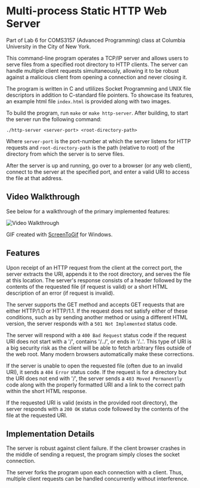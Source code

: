 # Multi-process Static HTTP Web Server

Part of Lab 6 for COMS3157 (Advanced Programming) class at Columbia University in the City of New York.

This command-line program operates a TCP/IP server and allows users to serve files from a specified root directory to HTTP clients. The server can handle multiple client requests simultaneously, allowing it to be robust against a malicious client from opening a connection and never closing it.

The program is written in C and utlilizes Socket Programming and UNIX file descriptors in addition to C-standard file pointers. To showcase its features, an example html file `index.html` is provided along with two images.

To build the program, run `make` or `make http-server`. After building, to start the server run the following command:

`./http-server <server-port> <root-directory-path>`

Where `server-port` is the port-number at which the server listens for HTTP requests and `root-directory-path` is the path (relative to root) of the directory from which the server is to serve files.

After the server is up and running, go over to a browser (or any web client), connect to the server at the specified port, and enter a valid URI to access the file at that address.

## Video Walkthrough

See below for a walkthrough of the primary implemented features:

<img src='./assets/gifwalkthrough.gif' title='Video Walkthrough' width='' alt='Video Walkthrough'/>

GIF created with [ScreenToGif](https://www.screentogif.com/) for Windows. 

## Features

Upon receipt of an HTTP request from the client at the correct port, the server extracts the URI, appends it to the root directory, and serves the file at this location. The server's response consists of a header followed by the contents of the requested file (if request is valid) or a short HTML description of an error (if request is invalid).

The server supports the GET method and accepts GET requests that are either HTTP/1.0 or HTTP/1.1. If the request does not satisfy either of these conditions, such as by sending another method or using a different HTML version, the server responds with a `501 Not Implemented` status code.

The server will respond with a `400 Bad Request` status code if the request URI does not start with a '/', contains '/../', or ends in '/..'. This type of URI is a big security risk as the client will be able to fetch arbitrary files outside of the web root. Many modern browsers automatically make these corrections.

If the server is unable to open the requested file (often due to an invalid URI), it sends a `404 Error` status code. If the request is for a directory but the URI does not end with '/', the server sends a `403 Moved Permanently` code along with the properly formatted URI and a link to the correct path within the short HTML response.

If the requested URI is valid (exists in the provided root directory), the server responds with a `200 OK` status code followed by the contents of the file at the requested URI.

## Implementation Details

The server is robust against client failure. If the client browser crashes in the middle of sending a request, the program simply closes the socket connection.

The server forks the program upon each connection with a client. Thus, multiple client requests can be handled concurrently without interference.



